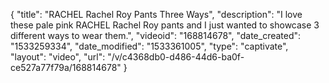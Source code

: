 {
    "title": "RACHEL Rachel Roy Pants Three Ways",
    "description": "I love these pale pink RACHEL Rachel Roy pants and I just wanted to showcase 3 different ways to wear them.",
    "videoid": "168814678",
    "date_created": "1533259334",
    "date_modified": "1533361005",
    "type": "captivate",
    "layout": "video",
    "url": "\/v\/c4368db0-d486-44d6-ba0f-ce527a77f79a\/168814678"
}